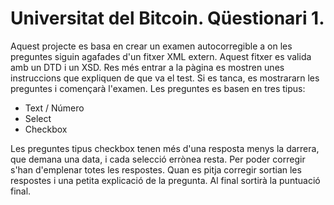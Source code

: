 # Universitat del Bitcoin. Qüestionari 1.

Aquest projecte es basa en crear un examen autocorregible a on les preguntes siguin agafades d'un fitxer XML extern. Aquest fitxer es valida amb un DTD i un XSD. 
Res més entrar a la pàgina es mostren unes instruccions que expliquen de que va el test. Si es tanca, es mostrararn les preguntes i començarà l'examen. 
Les preguntes es basen en tres tipus: 
* Text / Número
* Select
* Checkbox

Les preguntes tipus checkbox tenen més d'una resposta menys la darrera, que demana una data, i cada selecció errònea resta. Per poder corregir s'han d'emplenar totes les respostes. 
Quan es pitja corregir sortian les respostes i una petita explicació de la pregunta. Al final sortirà la puntuació final.


